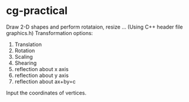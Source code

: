 # cg-practical

Draw 2-D shapes and perform rotataion, resize ...
(Using C++ header file graphics.h)
Transformation options:
 1. Translation
 2. Rotation
 3. Scaling
 4. Shearing
 5. reflection about x axis
 6. reflection about y axis
 7. reflection about ax+by=c
 
 Input the coordinates of vertices.
